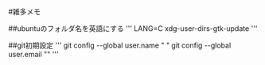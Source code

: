 #雑多メモ

##ubuntuのフォルダ名を英語にする
'''
LANG=C xdg-user-dirs-gtk-update
'''

##git初期設定
'''
git config --global user.name "<firstname> <familyname>"
git config --global user.email "<email address>"
'''
